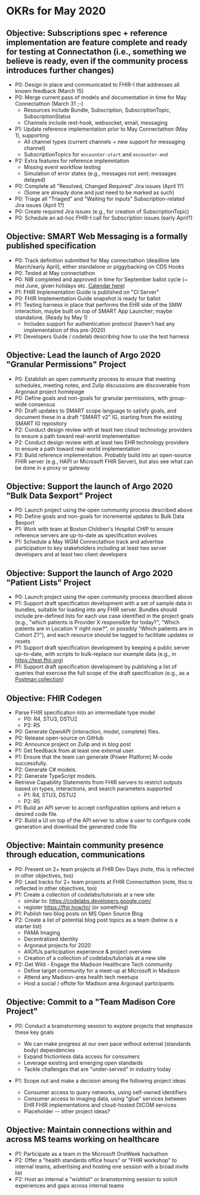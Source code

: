 # OKRs for May 2020

## Objective: Subscriptions spec + reference implementation are feature complete and ready for testing at Connectathon (i.e., something we believe is ready, even if the community process introduces further changes)
* P0: Design in place and communicated to FHIR-I that addresses all known feedback (March 15)
* P0: Merge current pass of models and documentation in time for May Connectathon (March 31 ;-)
    * Resources include Bundle, Subscription, SubscriptionTopic, SubscriptionStatus
    * Channels include rest-hook, websocket, email, messaging
* P1: Update reference implementation prior to May Connectathon (May 1), supporting
    * All channel types (current channels + new support for messaging channel)
    * SubscriptionTopics for `encounter-start` and `encounter-end`
* P2: Extra features for reference implemntation
    * Missing event workflow testing
    * Simulation of error states (e.g., messages not sent; messages delayed)
* P0: Complete all "Resolved, Changed Required" Jira issues (April 1?)
    * (Some are already done and just need to be marked as such)
* P0: Triage all "Triaged" and "Waiting for inputs" Subscription-related Jira issues (April 1?)
* P0: Create required Jira issues (e.g., for creation of SubscriptionTopic)
* P0: Schedule an ad-hoc FHIR-I call for Subscription issues (early April?)


## Objective: SMART Web Messaging is a formally published specification
* P0: Track definition submitted for May connectathon (deadline late March/early April), either standalone or piggybacking on CDS Hooks
* P0: Tested at May connectathon
* P0: NIB completed and approved in time for September ballot cycle (~ mid June, given holidays etc. [Calendar here](https://confluence.hl7.org/display/HL7/HL7+Calendars#a024f57c-d5fc-4f39-8b26-bf9f1e280100-35717170))
* P1: FHIR Implementation Guide is published on "CI Server"
* P0: FHIR Implementation Guide snapshot is ready for ballot
* P1: Testing harness in place that performs the EHR side of the SMW interaction, maybe built on top of SMART App Launcher; maybe standalone. (Ready by May 1)
    * Includes support for authentication protocol (haven't had any implementation of this pre-2020)
* P1: Developers Guide / codelab describing how to use the test harness


## Objective: Lead the launch of Argo 2020 "Granular Permissions" Project
* P0: Establish an open community process to ensure that meeting schedules, meeting notes, and Zulip discussions are discoverable from Argonaut project homepage
* P0: Define goals and non-goals for granular permissions, with group-wide consensus
* P0: Draft updates to SMART scope language to satisfy goals, and document these in a draft "SMART v2" IG, starting from the existing SMART IG repository
* P2: Conduct design review with at least two cloud technology providers to ensure a path toward real-world implementation
* P2: Conduct design review with at least two EHR technology providers to ensure a path toward real-world implementation
* P3: Build reference implementation. Probably build into an open-source FHIR server (e.g., HAPI or Microsoft FHIR Server), but also see what can be done in a proxy or gateway


## Objective: Support the launch of Argo 2020 "Bulk Data $export" Project
* P0: Launch project using the open community process described above
* P0: Define goals and non-goals for incremental updates to Bulk Data $export
* P1: Work with team at Boston Children's Hospital CHIP to ensure reference servers are up-to-date as specification evolves
* P1: Schedule a May WGM Connectathon track and advertise participation to key stakeholders including at least two server developers and at least two client developers


## Objective: Support the launch of Argo 2020 "Patient Lists" Project
* P0: Launch project using the open community process described above
* P1: Support draft specification development with a set of sample data in bundles, suitable for loading into any FHIR server. Bundles should include pre-defined lists for each use case identified in the project goals (e.g., "which patients is Provider X responsible for today?", "Which patients are in Location Y right now?", or possibly "Which patients are in Cohort Z?"), and each resource should be tagged to facilitate updates or resets
* P1: Support draft specification development by keeping a public server up-to-date, with scripts to bulk-replace our example data (e.g., in https://test.fhir.org)
* P1: Support draft specification development by publishing a list of queries that exercise the full scope of the draft specification (e.g., as a [Postman collection](https://blog.postman.com/2015/07/02/introducing-postman-collection-format-schema/))


## Objective: FHIR Codegen
* Parse FHIR specification into an intermediate type model
    * P0: R4, STU3, DSTU2
    * P2: R5
* P0: Generate OpenAPI {interaction, model, complete} files.
* P0: Release open-source on GitHub
* P0: Announce project on Zulip and in blog post
* P1: Get feedback from at least one external user. 
* P1: Ensure that the team can generate (Power Platform) M-code successfully.
* P2: Generate C# models.
* P2: Generate TypeScript models.
* Retrieve Capability Statements from FHIR servers to restrict outputs based on types, interactions, and search parameters supported
    * P1: R4, STU3, DSTU2
    * P2: R5
* P1: Build an API server to accept configuration options and return a desired code file.
* P2: Build a UI on top of the API server to allow a user to configure code generation and download the generated code file


## Objective: Maintain community presence through education, communications
* P0: Present on 2+ team projects at FHIR Dev Days (note, this is reflected in other objectives, too)
* P0: Lead tracks for 2+ team projects at FHIR Connectathon (note, this is reflected in other objectives, too)
* P1: Create a collection of codelabs/tutorials at a new site
    * similar to: https://codelabs.developers.google.com/
    * register https://fhir.how/to/ (or something)
* P1: Publish two blog posts on MS Open Source Blog
* P2: Create a list of potential blog post topics as a team (below is a starter list)
    * PAMA Imaging
    * Decentralized Identity
    * Argonaut projects for 2020
    * AllOfUs participation experience & project overview
    * Creation of a collection of codelabs/tutorials at a new site
* P2: Get Wild - Engage the Madison Healthcare Tech community
    * Define target community for a meet-up at Microsoft in Madison
    * Attend any Madison-area health tech meetups
    * Host a social / offsite for Madison area Argonaut participants


## Objective: Commit to a "Team Madison Core Project"
* P0: Conduct a brainstorming session to explore projects that emphasize these key goals
    * We can make progress at our own pace without external (standards body) dependencies
    * Expand frictionless data access for consumers
    * Leverage existing and emerging open standards
    * Tackle challenges that are "under-served" in industry today

* P1: Scope out and make a decision among the following project ideas
    * Consumer access to query networks, using self-owned identifiers
    * Consumer access to imaging data, using "glue" services between EHR FHIR implementations and cloud-hosted DICOM services
    * Placeholder -- other project ideas?


## Objective: Maintain connections within and across MS teams working on healthcare 
* P1: Participate as a team in the Microsoft OneWeek hackathon
* P2: Offer a "health standards office hours" or "FHIR workshop" to internal teams, advertising and hosting one session with a broad invite list
* P2: Host an internal a "wishlist" or brainstorming session to solicit experiences and gaps across internal teams
